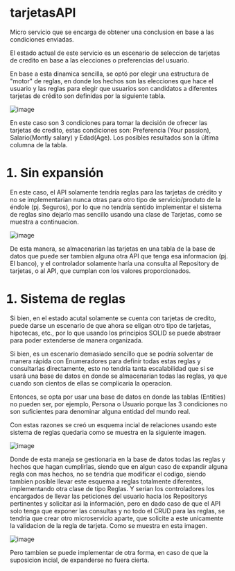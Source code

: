# tarjetasAPI
Micro servicio que se encarga de obtener una conclusion en base a las condiciones enviadas.

El estado actual de este servicio es un escenario de seleccion de tarjetas de credito en base a las elecciones o preferencias del usuario. 

En base a esta dinamica sencilla, se optó por elegir una estructura de "motor" de reglas, en donde los hechos son las elecciones que hace el usuario y las reglas para elegir que usuarios son candidatos a diferentes tarjetas de crédito son definidas por la siguiente tabla.

![image](https://user-images.githubusercontent.com/46451243/153535546-fb21a04f-33b4-4f31-bb14-48b582e207ce.png)

En este caso son 3 condiciones para tomar la decisión de ofrecer las tarjetas de credito, estas condiciones son: Preferencia (Your passion), Salario(Montly salary) y Edad(Age). Los posibles resultados son la última columna de la tabla.

<ol>
  <h1><li>Sin expansión</li></h1>
</ol>
En este caso, el API solamente tendría reglas para las tarjetas de crédito y no se implementarian nunca otras para otro tipo de servicio/produto de la éndole (pj. Seguros), por lo que no tendría sentido implementar el sistema de reglas sino dejarlo mas sencillo usando una clase de Tarjetas, como se muestra a continuacion.

![image](https://user-images.githubusercontent.com/46451243/154756975-b8479820-9b6b-46ed-82cf-25ffb785461f.png)

De esta manera, se almacenarian las tarjetas en una tabla de la base de datos que puede ser tambien alguna otra API que tenga esa informacion (pj. El banco), y el controlador solamente haría una consulta al Repository de tarjetas, o al API, que cumplan con los valores proporcionados.

<ol>
  <h1><li>Sistema de reglas</li></h1>
</ol>
Si bien, en el estado acutal solamente se cuenta con tarjetas de credito, puede darse un escenario de que ahora se eligan otro tipo de tarjetas, hipotecas, etc., por lo que usando los  principios SOLID se puede abstraer para poder extenderse de manera organizada.

Si bien, es un escenario demasiado sencillo que se podría solventar de manera rápida con Enumeradores para definir todas estas reglas y consultarlas directamente, esto no tendria tanta escalabilidad que si se usará una base de datos en donde se almacenarian todas las reglas, ya que cuando son cientos de ellas se complicaria la operacion.

Entonces, se opta por usar una base de datos en donde las tablas (Entities) no pueden ser, por ejemplo,  Persona o Usuario porque las 3 condiciones no son suficientes para denominar alguna entidad del mundo real.

Con estas razones se creó un esquema incial de relaciones usando este sistema de reglas quedaria como se muestra en la siguiente imagen.

![image](https://user-images.githubusercontent.com/46451243/154754651-b06b0959-607f-45fc-845c-75fa4c9f0f4d.png)

Donde de esta maneja se gestionaria en la base de datos todas las reglas y hechos que hagan cumplirlas, siendo que en algun caso de expandir alguna regla con mas hechos, no se tendria que modificar el codigo, siendo tambien posible llevar este esquema a reglas totalmente diferentes, implementando otra clase de tipo Reglas. Y serian los controladores los encargados de llevar las peticiones del usuario hacia los Repositorys pertinentes y solicitar asi la información, pero en dado caso de que el API solo tenga que exponer las consultas y no todo el CRUD para las reglas, se tendria que crear otro microservicio aparte, que solicite a este unicamente la validacion de la regla de tarjeta. Como se muestra en esta imagen.

![image](https://user-images.githubusercontent.com/46451243/154757411-50d1939c-6ced-4ad4-ba97-ed0e291b93dc.png)

Pero tambien se puede implementar de otra forma, en caso de que la suposicion incial, de expanderse no fuera cierta.
